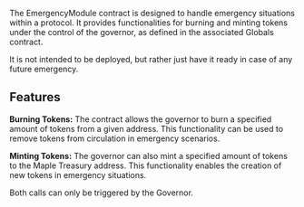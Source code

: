 The EmergencyModule contract is designed to handle emergency situations within a protocol. It provides functionalities for burning and minting tokens under the control of the governor, as defined in the associated Globals contract.

It is not intended to be deployed, but rather just have it ready in case of any future emergency.

## Features
**Burning Tokens:** The contract allows the governor to burn a specified amount of tokens from a given address. This functionality can be used to remove tokens from circulation in emergency scenarios.

**Minting Tokens:** The governor can also mint a specified amount of tokens to the Maple Treasury address. This functionality enables the creation of new tokens in emergency situations.

Both calls can only be triggered by the Governor.